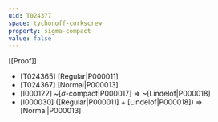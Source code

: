 ```yaml
---
uid: T024377
space: tychonoff-corkscrew
property: sigma-compact
value: false
---
```

[[Proof]]

* [T024365] [Regular|P000011]
* [T024367] [Normal|P000013]
* [I000122] ~[$\sigma$-compact|P000017] => ~[Lindelof|P000018]
* [I000030] ([Regular|P000011] + [Lindelof|P000018]) => [Normal|P000013]

